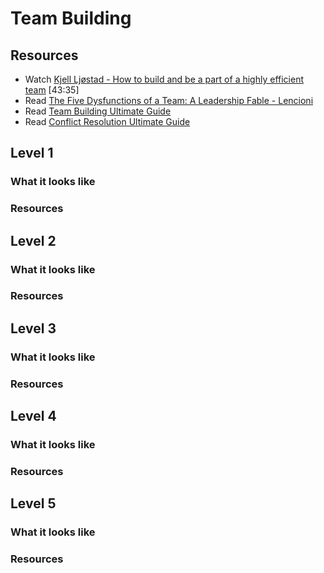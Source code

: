 # Team Building

## Resources

- Watch [Kjell Ljøstad - How to build and be a part of a highly efficient team](https://vimeo.com/131748093)  [43:35]
- Read [The Five Dysfunctions of a Team: A Leadership Fable - Lencioni](https://www.amazon.com/Five-Dysfunctions-Team-Leadership-Fable/dp/0787960756)
- Read [Team Building Ultimate Guide](https://www.makingbusinessmatter.co.uk/team-building-skills-ultimate-guide/)
- Read [Conflict Resolution Ultimate Guide](https://www.makingbusinessmatter.co.uk/conflict-resolution-skills-ultimate/)

## Level 1

### What it looks like

### Resources

## Level 2

### What it looks like

### Resources

## Level 3

### What it looks like

### Resources

## Level 4

### What it looks like

### Resources

## Level 5

### What it looks like

### Resources